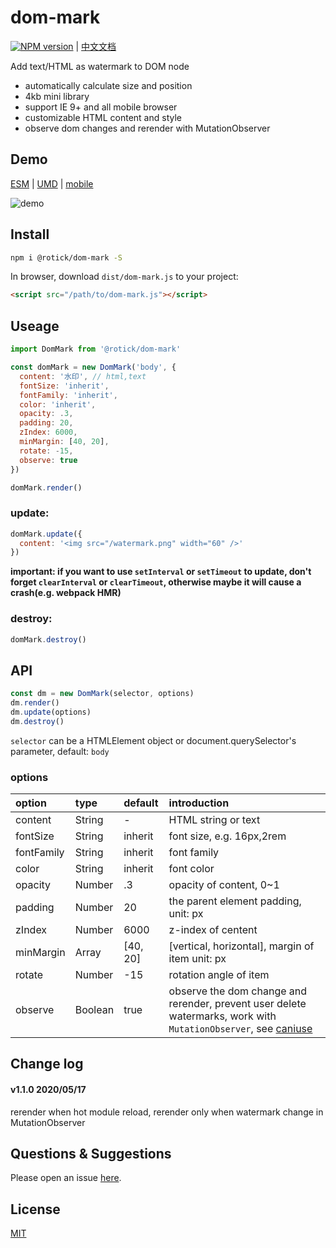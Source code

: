 # dom-mark
[![NPM version][npm-image]][npm-url] | 
[中文文档](README_zh.md)

[npm-image]: https://img.shields.io/npm/v/@rotick/dom-mark.svg?style=flat-square
[npm-url]: https://www.npmjs.com/package/@rotick/dom-mark

Add text/HTML as watermark to DOM node

- automatically calculate size and position
- 4kb mini library
- support IE 9+ and all mobile browser
- customizable HTML content and style
- observe dom changes and rerender with MutationObserver

## Demo
[ESM](demo/esm.html) | [UMD](demo/umd.html) | [mobile](demo/mobile.html)

![demo](demo/demo.png)

## Install
```bash
npm i @rotick/dom-mark -S
```
In browser, download `dist/dom-mark.js` to your project:
```html
<script src="/path/to/dom-mark.js"></script>
```

## Useage
```javascript
import DomMark from '@rotick/dom-mark'

const domMark = new DomMark('body', {
  content: '水印', // html,text
  fontSize: 'inherit',
  fontFamily: 'inherit',
  color: 'inherit',
  opacity: .3,
  padding: 20,
  zIndex: 6000,
  minMargin: [40, 20],
  rotate: -15,
  observe: true
})

domMark.render()
```
### update:
```javascript
domMark.update({
  content: '<img src="/watermark.png" width="60" />'
})
```
**important: if you want to use `setInterval` or `setTimeout` to update, don't forget `clearInterval` or `clearTimeout`, otherwise maybe it will cause a crash(e.g. webpack HMR)**
### destroy:
```javascript
domMark.destroy()
```

## API
```javascript
const dm = new DomMark(selector, options)
dm.render()
dm.update(options)
dm.destroy()
```

`selector` can be a HTMLElement object or document.querySelector's parameter, default: `body`

### options
| option | type | default | introduction |
|:------|:-------|:--------------------------|:----|
| content | String | - | HTML string or text |
| fontSize | String | inherit | font size, e.g. 16px,2rem  |
| fontFamily | String | inherit | font family |
| color | String | inherit | font color |
| opacity | Number | .3 | opacity of content, 0~1 |
| padding | Number | 20 | the parent element padding, unit: px |
| zIndex | Number | 6000 | z-index of centent |
| minMargin | Array | [40, 20] | [vertical, horizontal], margin of item unit: px |
| rotate | Number | -15 | rotation angle of item |
| observe | Boolean | true | observe the dom change and rerender, prevent user delete watermarks, work with `MutationObserver`, see [caniuse](https://caniuse.com/#search=MutationObserver) |

## Change log
#### v1.1.0 2020/05/17
rerender when hot module reload, rerender only when watermark change in MutationObserver

## Questions & Suggestions

Please open an issue [here](https://github.com/rotick/dom-mark/issues).

## License

[MIT](LICENSE)